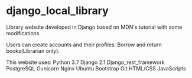 # django_local_library
Library website developed in Django based on MDN's tutorial with some modifications.

Users can create accounts and their profiles. Borrow and return books(Librarian only).

This website uses:
Python 3.7
Django 2.1
Django_rest_framework
PostgreSQL
Gunicorn
Nginx
Ubuntu
Bootstrap
Git
HTML/CSS
JavaScripts

